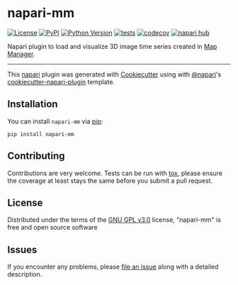 # napari-mm

[![License](https://img.shields.io/pypi/l/napari-mm.svg?color=green)](https://github.com/cudmore/napari-mm/raw/main/LICENSE)
[![PyPI](https://img.shields.io/pypi/v/napari-mm.svg?color=green)](https://pypi.org/project/napari-mm)
[![Python Version](https://img.shields.io/pypi/pyversions/napari-mm.svg?color=green)](https://python.org)
[![tests](https://github.com/cudmore/napari-mm/workflows/tests/badge.svg)](https://github.com/cudmore/napari-mm/actions)
[![codecov](https://codecov.io/gh/cudmore/napari-mm/branch/main/graph/badge.svg)](https://codecov.io/gh/cudmore/napari-mm)
[![napari hub](https://img.shields.io/endpoint?url=https://api.napari-hub.org/shields/napari-mm)](https://napari-hub.org/plugins/napari-mm)

Napari plugin to load and visualize 3D image time series created in [Map Manager](https://mapmanager.net).

----------------------------------

This [napari] plugin was generated with [Cookiecutter] using with [@napari]'s [cookiecutter-napari-plugin] template.

<!--
Don't miss the full getting started guide to set up your new package:
https://github.com/napari/cookiecutter-napari-plugin#getting-started

and review the napari docs for plugin developers:
https://napari.org/docs/plugins/index.html
-->

## Installation

You can install `napari-mm` via [pip]:

    pip install napari-mm

## Contributing

Contributions are very welcome. Tests can be run with [tox], please ensure
the coverage at least stays the same before you submit a pull request.

## License

Distributed under the terms of the [GNU GPL v3.0] license,
"napari-mm" is free and open source software

## Issues

If you encounter any problems, please [file an issue] along with a detailed description.

[napari]: https://github.com/napari/napari
[Cookiecutter]: https://github.com/audreyr/cookiecutter
[@napari]: https://github.com/napari
[MIT]: http://opensource.org/licenses/MIT
[BSD-3]: http://opensource.org/licenses/BSD-3-Clause
[GNU GPL v3.0]: http://www.gnu.org/licenses/gpl-3.0.txt
[GNU LGPL v3.0]: http://www.gnu.org/licenses/lgpl-3.0.txt
[Apache Software License 2.0]: http://www.apache.org/licenses/LICENSE-2.0
[Mozilla Public License 2.0]: https://www.mozilla.org/media/MPL/2.0/index.txt
[cookiecutter-napari-plugin]: https://github.com/napari/cookiecutter-napari-plugin

[file an issue]: https://github.com/cudmore/napari-mm/issues

[napari]: https://github.com/napari/napari
[tox]: https://tox.readthedocs.io/en/latest/
[pip]: https://pypi.org/project/pip/
[PyPI]: https://pypi.org/
